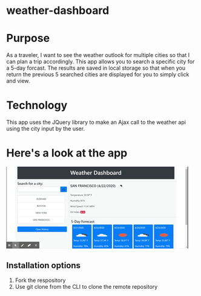# weather-dashboard

# Purpose
As a traveler, I want to see the weather outlook for multiple cities so that I can plan a trip accordingly.  This app allows you to search a specific city for a 5-day forcast.  The results are saved in local storage so that when you return the previous 5 searched cities are displayed for you to simply click and view.

# Technology
This app uses the JQuery library to make an Ajax call to the weather api using the city input by the user.

# Here's a look at the app
![weather app](weatherDashboard.gif)

## Installation options
1. Fork the respository
1. Use git clone from the CLI to clone the remote repository

